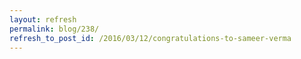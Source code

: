 ```yaml
---
layout: refresh
permalink: blog/238/
refresh_to_post_id: /2016/03/12/congratulations-to-sameer-verma
---
```

